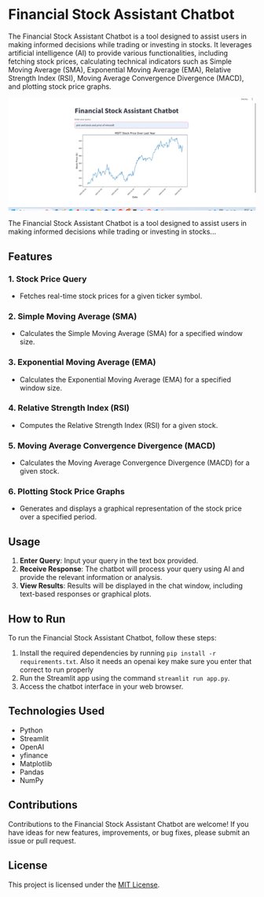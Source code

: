 
# Financial Stock Assistant Chatbot

The Financial Stock Assistant Chatbot is a tool designed to assist users in making informed decisions while trading or investing in stocks. It leverages artificial intelligence (AI) to provide various functionalities, including fetching stock prices, calculating technical indicators such as Simple Moving Average (SMA), Exponential Moving Average (EMA), Relative Strength Index (RSI), Moving Average Convergence Divergence (MACD), and plotting stock price graphs.


![Financial Stock Assistant Chatbot](3.png)

The Financial Stock Assistant Chatbot is a tool designed to assist users in making informed decisions while trading or investing in stocks...


## Features

### 1. Stock Price Query
- Fetches real-time stock prices for a given ticker symbol.

### 2. Simple Moving Average (SMA)
- Calculates the Simple Moving Average (SMA) for a specified window size.

### 3. Exponential Moving Average (EMA)
- Calculates the Exponential Moving Average (EMA) for a specified window size.

### 4. Relative Strength Index (RSI)
- Computes the Relative Strength Index (RSI) for a given stock.

### 5. Moving Average Convergence Divergence (MACD)
- Calculates the Moving Average Convergence Divergence (MACD) for a given stock.

### 6. Plotting Stock Price Graphs
- Generates and displays a graphical representation of the stock price over a specified period.

## Usage

1. **Enter Query**: Input your query in the text box provided.
2. **Receive Response**: The chatbot will process your query using AI and provide the relevant information or analysis.
3. **View Results**: Results will be displayed in the chat window, including text-based responses or graphical plots.

## How to Run

To run the Financial Stock Assistant Chatbot, follow these steps:

1. Install the required dependencies by running `pip install -r requirements.txt`. Also it needs an openai key make sure you enter that correct to run properly
2. Run the Streamlit app using the command `streamlit run app.py`.
3. Access the chatbot interface in your web browser.

## Technologies Used

- Python
- Streamlit
- OpenAI
- yfinance
- Matplotlib
- Pandas
- NumPy

## Contributions

Contributions to the Financial Stock Assistant Chatbot are welcome! If you have ideas for new features, improvements, or bug fixes, please submit an issue or pull request.

## License

This project is licensed under the [MIT License](LICENSE).
